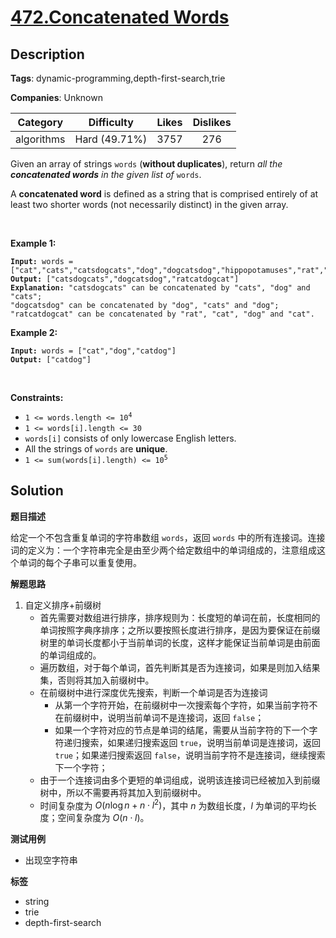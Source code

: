 # [472.Concatenated Words](https://leetcode.com/problems/concatenated-words/description/)

## Description

**Tags**: dynamic-programming,depth-first-search,trie

**Companies**: Unknown

|  Category  |  Difficulty   | Likes | Dislikes |
| :--------: | :-----------: | :---: | :------: |
| algorithms | Hard (49.71%) | 3757  |   276    |

<p>Given an array of strings <code>words</code> (<strong>without duplicates</strong>), return <em>all the <strong>concatenated words</strong> in the given list of</em> <code>words</code>.</p>
<p>A <strong>concatenated word</strong> is defined as a string that is comprised entirely of at least two shorter words (not necessarily distinct)&nbsp;in the given array.</p>
<p>&nbsp;</p>
<p><strong class="example">Example 1:</strong></p>
<pre><code><strong>Input:</strong> words = [&quot;cat&quot;,&quot;cats&quot;,&quot;catsdogcats&quot;,&quot;dog&quot;,&quot;dogcatsdog&quot;,&quot;hippopotamuses&quot;,&quot;rat&quot;,&quot;ratcatdogcat&quot;]
<strong>Output:</strong> [&quot;catsdogcats&quot;,&quot;dogcatsdog&quot;,&quot;ratcatdogcat&quot;]
<strong>Explanation:</strong> &quot;catsdogcats&quot; can be concatenated by &quot;cats&quot;, &quot;dog&quot; and &quot;cats&quot;;
&quot;dogcatsdog&quot; can be concatenated by &quot;dog&quot;, &quot;cats&quot; and &quot;dog&quot;;
&quot;ratcatdogcat&quot; can be concatenated by &quot;rat&quot;, &quot;cat&quot;, &quot;dog&quot; and &quot;cat&quot;.</code></pre>
<p><strong class="example">Example 2:</strong></p>
<pre><code><strong>Input:</strong> words = [&quot;cat&quot;,&quot;dog&quot;,&quot;catdog&quot;]
<strong>Output:</strong> [&quot;catdog&quot;]</code></pre>
<p>&nbsp;</p>
<p><strong>Constraints:</strong></p>
<ul>
  <li><code>1 &lt;= words.length &lt;= 10<sup>4</sup></code></li>
  <li><code>1 &lt;= words[i].length &lt;= 30</code></li>
  <li><code>words[i]</code> consists of only lowercase English letters.</li>
  <li>All the strings of <code>words</code> are <strong>unique</strong>.</li>
  <li><code>1 &lt;= sum(words[i].length) &lt;= 10<sup>5</sup></code></li>
</ul>

## Solution

**题目描述**

给定一个不包含重复单词的字符串数组 `words`，返回 `words` 中的所有连接词。连接词的定义为：一个字符串完全是由至少两个给定数组中的单词组成的，注意组成这个单词的每个子串可以重复使用。

**解题思路**

1. 自定义排序+前缀树
   - 首先需要对数组进行排序，排序规则为：长度短的单词在前，长度相同的单词按照字典序排序；之所以要按照长度进行排序，是因为要保证在前缀树里的单词长度都小于当前单词的长度，这样才能保证当前单词是由前面的单词组成的。
   - 遍历数组，对于每个单词，首先判断其是否为连接词，如果是则加入结果集，否则将其加入前缀树中。
   - 在前缀树中进行深度优先搜索，判断一个单词是否为连接词
     - 从第一个字符开始，在前缀树中一次搜索每个字符，如果当前字符不在前缀树中，说明当前单词不是连接词，返回 `false`；
     - 如果一个字符对应的节点是单词的结尾，需要从当前字符的下一个字符递归搜索，如果递归搜索返回 `true`，说明当前单词是连接词，返回 `true`；如果递归搜索返回 `false`，说明当前字符不是连接词，继续搜索下一个字符；
   - 由于一个连接词由多个更短的单词组成，说明该连接词已经被加入到前缀树中，所以不需要再将其加入到前缀树中。
   - 时间复杂度为 $O(n \log n + n \cdot l^2)$，其中 $n$ 为数组长度，$l$ 为单词的平均长度；空间复杂度为 $O(n \cdot l)$。

**测试用例**

- 出现空字符串

**标签**

- string
- trie
- depth-first-search
